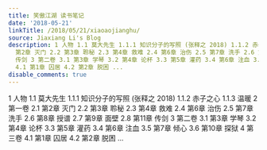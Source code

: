 ```yaml
---
title: 笑傲江湖 读书笔记
date: '2018-05-21'
linkTitle: /2018/05/21/xiaoaojianghu/
source: Jiaxiang Li's Blog
description: 1 人物 1.1 莫大先生 1.1.1 知识分子的写照 (张释之 2018) 1.1.2 赤子之心 1.1.3 温暖 2 第一卷 2.1
  第2章 灭门 2.2 第3章 聆秘 2.3 第4章 救难 2.4 第6章 治伤 2.5 第7章 洗手 2.6 第8章 授谱 2.7 第9章 面壁 2.8 第11章
  传剑 3 第二卷 3.1 第3章 学琴 3.2 第4章 论杯 3.3 第5章 灌药 3.4 第6章 注血 3.5 第7章 倾心 3.6 第10章 探狱 4 第三卷
  4.1 第1章 囚居 4.2 第2章 脱困 ...
disable_comments: true
---
```

1 人物 1.1 莫大先生 1.1.1 知识分子的写照 (张释之 2018) 1.1.2 赤子之心 1.1.3 温暖 2 第一卷 2.1 第2章 灭门 2.2 第3章 聆秘 2.3 第4章 救难 2.4 第6章 治伤 2.5 第7章 洗手 2.6 第8章 授谱 2.7 第9章 面壁 2.8 第11章 传剑 3 第二卷 3.1 第3章 学琴 3.2 第4章 论杯 3.3 第5章 灌药 3.4 第6章 注血 3.5 第7章 倾心 3.6 第10章 探狱 4 第三卷 4.1 第1章 囚居 4.2 第2章 脱困 ...